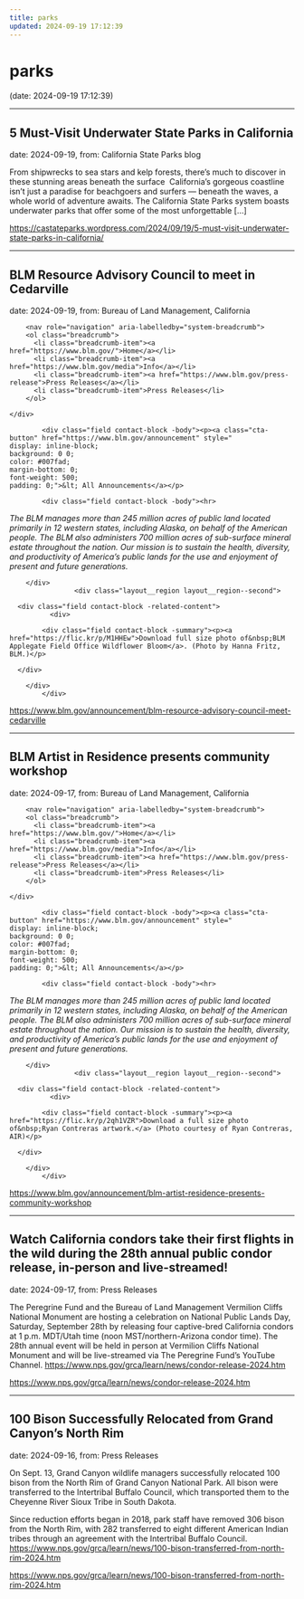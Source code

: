 ```yaml
---
title: parks
updated: 2024-09-19 17:12:39
---
```


# parks

(date: 2024-09-19 17:12:39)

---

## 5 Must-Visit Underwater State Parks in California

date: 2024-09-19, from: California State Parks blog

From shipwrecks to sea stars and kelp forests, there’s much to discover in these stunning areas beneath the surface  California&#8217;s gorgeous coastline isn’t just a paradise for beachgoers and surfers — beneath the waves, a whole world of adventure awaits. The California State Parks system boasts underwater parks that offer some of the most unforgettable [&#8230;] 

<https://castateparks.wordpress.com/2024/09/19/5-must-visit-underwater-state-parks-in-california/>

---

## BLM Resource Advisory Council to meet in Cedarville

date: 2024-09-19, from: Bureau of Land Management, California

<div class="layout layout--onecol">
        <div class="layout__region layout__region--content">
      

  
<div class="breadcrumb-max-width block">
  
    
        <nav role="navigation" aria-labelledby="system-breadcrumb">
        <ol class="breadcrumb">
          <li class="breadcrumb-item"><a href="https://www.blm.gov/">Home</a></li>
          <li class="breadcrumb-item"><a href="https://www.blm.gov/media">Info</a></li>
          <li class="breadcrumb-item"><a href="https://www.blm.gov/press-release">Press Releases</a></li>
          <li class="breadcrumb-item">Press Releases</li>
        </ol>
  </nav>

  </div>

    </div>
  </div>
  <div class="layout layout--twocol-section layout--twocol-section--67-33 section-one-full-width wide-content d-flex flex-lg-nowrap">
                  <div class="layout__region layout__region--first mb-4 mb-lg-0">
          

  
<div class="block">
  
    
      




  

            <div class="field contact-block -body"><p><a class="cta-button" href="https://www.blm.gov/announcement" style="
    display: inline-block;
    background: 0 0;
    color: #007fad;
    margin-bottom: 0;
    font-weight: 500;
    padding: 0;">&lt; All Announcements</a></p>
</div>
      
  </div>


  
<div class="block">
  
    
      




  

            <div class="field contact-block -body"><hr>
<p><em>The BLM manages more than 245 million acres of public land located primarily in 12 western states, including Alaska, on behalf of the American people. The BLM also administers 700 million acres of sub-surface mineral estate throughout the nation. Our mission is to sustain the health, diversity, and productivity of America’s public lands for the use and enjoyment of present and future generations.</em></p>
</div>
      
  </div>

        </div>
                    <div class="layout__region layout__region--second">
          

  
<div class="block">
  
    
      




  

      <div class="field contact-block -related-content">
              <div>

  <div class="paragraph paragraph--type--wysiwyg paragraph--view-mode--default">
          




  

            <div class="field contact-block -summary"><p><a href="https://flic.kr/p/M1HHEw">Download full size photo of&nbsp;BLM Applegate Field Office Wildflower Bloom</a>. (Photo by Hanna Fritz, BLM.)</p>
</div>
      
      </div>
</div>
          </div>
  
  </div>

        </div>
            </div> 

<https://www.blm.gov/announcement/blm-resource-advisory-council-meet-cedarville>

---

## BLM Artist in Residence presents community workshop

date: 2024-09-17, from: Bureau of Land Management, California

<div class="layout layout--onecol">
        <div class="layout__region layout__region--content">
      

  
<div class="breadcrumb-max-width block">
  
    
        <nav role="navigation" aria-labelledby="system-breadcrumb">
        <ol class="breadcrumb">
          <li class="breadcrumb-item"><a href="https://www.blm.gov/">Home</a></li>
          <li class="breadcrumb-item"><a href="https://www.blm.gov/media">Info</a></li>
          <li class="breadcrumb-item"><a href="https://www.blm.gov/press-release">Press Releases</a></li>
          <li class="breadcrumb-item">Press Releases</li>
        </ol>
  </nav>

  </div>

    </div>
  </div>
  <div class="layout layout--twocol-section layout--twocol-section--67-33 section-one-full-width wide-content d-flex flex-lg-nowrap">
                  <div class="layout__region layout__region--first mb-4 mb-lg-0">
          

  
<div class="block">
  
    
      




  

            <div class="field contact-block -body"><p><a class="cta-button" href="https://www.blm.gov/announcement" style="
    display: inline-block;
    background: 0 0;
    color: #007fad;
    margin-bottom: 0;
    font-weight: 500;
    padding: 0;">&lt; All Announcements</a></p>
</div>
      
  </div>


  
<div class="block">
  
    
      




  

            <div class="field contact-block -body"><hr>
<p><em>The BLM manages more than 245 million acres of public land located primarily in 12 western states, including Alaska, on behalf of the American people. The BLM also administers 700 million acres of sub-surface mineral estate throughout the nation. Our mission is to sustain the health, diversity, and productivity of America’s public lands for the use and enjoyment of present and future generations.</em></p>
</div>
      
  </div>

        </div>
                    <div class="layout__region layout__region--second">
          

  
<div class="block">
  
    
      




  

      <div class="field contact-block -related-content">
              <div>

  <div class="paragraph paragraph--type--wysiwyg paragraph--view-mode--default">
          




  

            <div class="field contact-block -summary"><p><a href="https://flic.kr/p/2qh1VZR">Download a full size photo of&nbsp;Ryan Contreras artwork.</a> (Photo courtesy of Ryan Contreras, AIR)</p>
</div>
      
      </div>
</div>
          </div>
  
  </div>

        </div>
            </div> 

<https://www.blm.gov/announcement/blm-artist-residence-presents-community-workshop>

---

## Watch California condors take their first flights in the wild during the 28th annual public condor release, in-person and live-streamed!

date: 2024-09-17, from: Press Releases

The Peregrine Fund and the Bureau of Land Management Vermilion Cliffs National Monument are hosting a celebration on National Public Lands Day, Saturday, September 28th by releasing four captive-bred California condors at 1 p.m. MDT/Utah time (noon MST/northern-Arizona condor time). The 28th annual event will be held in person at Vermilion Cliffs National Monument and will be live-streamed via The Peregrine Fund’s YouTube Channel. https://www.nps.gov/grca/learn/news/condor-release-2024.htm 

<https://www.nps.gov/grca/learn/news/condor-release-2024.htm>

---

## 100 Bison Successfully Relocated from Grand Canyon’s North Rim

date: 2024-09-16, from: Press Releases

On Sept. 13, Grand Canyon wildlife managers successfully relocated 100 bison from the North Rim of Grand Canyon National Park. All bison were transferred to the Intertribal Buffalo Council, which transported them to the Cheyenne River Sioux Tribe in South Dakota.

Since reduction efforts began in 2018, park staff have removed 306 bison from the North Rim, with 282 transferred to eight different American Indian tribes through an agreement with the Intertribal Buffalo Council. https://www.nps.gov/grca/learn/news/100-bison-transferred-from-north-rim-2024.htm 

<https://www.nps.gov/grca/learn/news/100-bison-transferred-from-north-rim-2024.htm>

